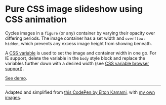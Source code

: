 # Pure CSS image slideshow using CSS animation

Cycles images in a `figure` (or any) container by varying their opacity over differing periods. The image container has a set width and `overflow: hidden`, which prevents any excess image height from showing beneath.

A [CSS variable](https://developer.mozilla.org/en-US/docs/Web/CSS/Using_CSS_variables) is used to set the image and container width in one go. For IE support, delete the variable in the `body` style block and replace the variables further down with a desired width (see [CSS variable browser support](https://caniuse.com/#search=variables)).

[See demo](https://daveeveritt.github.io/pure-css-image-slideshow/).

---

Adapted and simplified from [this CodePen by Elton Kamami](https://codepen.io/eltonkamami/pen/hjBrE), with [my own images](https://www.flickr.com/photos/daveeveritt/).

